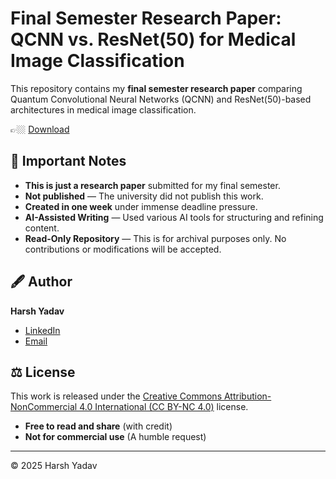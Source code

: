 # Final Semester Research Paper: QCNN vs. ResNet(50) for Medical Image Classification 
This repository contains my **final semester research paper** comparing Quantum Convolutional Neural Networks (QCNN) and ResNet(50)-based architectures in medical image classification.

👉🏼 [Download](https://github.com/Harshyadv/Final_Semester_Research_QCNN_vs_ResNet/raw/refs/heads/main/Comparative%20Study%20of%20Quantum%20Convolutional%20Neural%20Networks%20and%20ResNet(50)-Based%20Architectures%20for%20Medical%20Image%20Classification.docx)


## 📌 Important Notes  
- **This is just a research paper** submitted for my final semester.  
- **Not published** — The university did not publish this work.  
- **Created in one week** under immense deadline pressure.  
- **AI-Assisted Writing** — Used various AI tools for structuring and refining content.  
- **Read-Only Repository** — This is for archival purposes only. No contributions or modifications will be accepted.  

## 🖋️ Author  
**Harsh Yadav**  
- [LinkedIn](https://www.linkedin.com/in/your-profile)  
- [Email](mailto:yharshv271@gmail.com)  

## ⚖️ License  
This work is released under the [Creative Commons Attribution-NonCommercial 4.0 International (CC BY-NC 4.0)](https://creativecommons.org/licenses/by-nc/4.0/) license.  
- **Free to read and share** (with credit)  
- **Not for commercial use** (A humble request) 

---

© 2025 Harsh Yadav  
